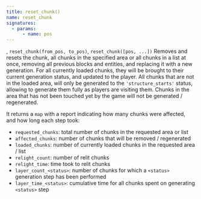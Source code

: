 ```yaml
---
title: reset_chunk()
name: reset_chunk
signatures:
  - params:
      - name: pos
---
```


, `reset_chunk(from_pos, to_pos)`, `reset_chunk([pos, ...])` Removes and resets
the chunk, all chunks in the specified area or all chunks in a list at once,
removing all previous blocks and entities, and replacing it with a new
generation. For all currently loaded chunks, they will be brought to their
current generation status, and updated to the player. All chunks that are not in
the loaded area, will only be generated to the `'structure_starts'` status,
allowing to generate them fully as players are visiting them. Chunks in the area
that has not been touched yet by the game will not be generated / regenerated.

It returns a `map` with a report indicating how many chunks were affected, and
how long each step took:

- `requested_chunks`: total number of chunks in the requested area or list
- `affected_chunks`: number of chunks that will be removed / regenerated
- `loaded_chunks`: number of currently loaded chunks in the requested area /
  list
- `relight_count`: number of relit chunks
- `relight_time`: time took to relit chunks
- `layer_count_<status>`: number of chunks for which a `<status>` generation
  step has been performed
- `layer_time_<status>`: cumulative time for all chunks spent on generating
  `<status>` step
